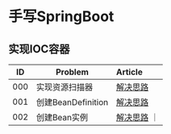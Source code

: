 # 手写SpringBoot

## 实现IOC容器

| ID  | Problem          | Article                           | 
|-----|------------------|:----------------------------------|
| 000 | 实现资源扫描器          | [解决思路](/doc/resource-resolver.md) |
| 001 | 创建BeanDefinition | [解决思路](/doc/bean-definition.md)   |
| 002 | 创建Bean实例         | [解决思路](/doc/bean-instance.md)  ｜  